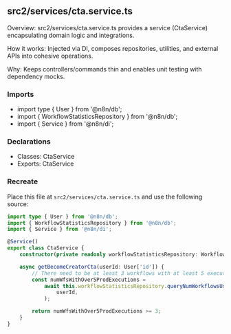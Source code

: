 ## src2/services/cta.service.ts

Overview: src2/services/cta.service.ts provides a service (CtaService) encapsulating domain logic and integrations.

How it works: Injected via DI, composes repositories, utilities, and external APIs into cohesive operations.

Why: Keeps controllers/commands thin and enables unit testing with dependency mocks.

### Imports

- import type { User } from '@n8n/db';
- import { WorkflowStatisticsRepository } from '@n8n/db';
- import { Service } from '@n8n/di';

### Declarations

- Classes: CtaService
- Exports: CtaService

### Recreate

Place this file at `src2/services/cta.service.ts` and use the following source:

```ts
import type { User } from '@n8n/db';
import { WorkflowStatisticsRepository } from '@n8n/db';
import { Service } from '@n8n/di';

@Service()
export class CtaService {
	constructor(private readonly workflowStatisticsRepository: WorkflowStatisticsRepository) {}

	async getBecomeCreatorCta(userId: User['id']) {
		// There need to be at least 3 workflows with at least 5 executions
		const numWfsWithOver5ProdExecutions =
			await this.workflowStatisticsRepository.queryNumWorkflowsUserHasWithFiveOrMoreProdExecs(
				userId,
			);

		return numWfsWithOver5ProdExecutions >= 3;
	}
}

```
